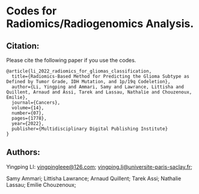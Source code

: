 #  Codes for Radiomics/Radiogenomics Analysis.
 

## Citation: 



Please cite the following paper if you use the codes.


```
@article{li_2022_radiomics_for_gliomas_classification,   
  title={Radiomics-Based Method for Predicting the Glioma Subtype as Defined by Tumor Grade, IDH Mutation, and 1p/19q Codeletion},   
  author={Li, Yingping and Ammari, Samy and Lawrance, Littisha and Quillent, Arnaud and Assi, Tarek and Lassau, Nathalie and Chouzenoux, Emilie},   
  journal={Cancers},   
  volume={14},   
  number={07},   
  pages={1778},   
  year={2022},   
  publisher={Multidisciplinary Digital Publishing Institute}  
}
```





## Authors:
Yingping LI: yingpingleee@126.com; yingping.li@universite-paris-saclay.fr;

Samy Ammari; Littisha Lawrance; Arnaud Quillent; Tarek Assi; Nathalie Lassau; Emilie Chouzenoux;


